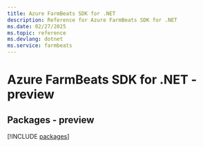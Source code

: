 ```yaml
---
title: Azure FarmBeats SDK for .NET
description: Reference for Azure FarmBeats SDK for .NET
ms.date: 02/27/2025
ms.topic: reference
ms.devlang: dotnet
ms.service: farmbeats
---
```

# Azure FarmBeats SDK for .NET - preview
## Packages - preview
[!INCLUDE [packages](farmbeats-index.md)]
